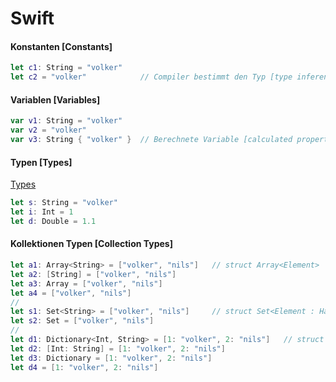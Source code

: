 # Swift

#### Konstanten [Constants]
```swift
let c1: String = "volker"  
let c2 = "volker"            // Compiler bestimmt den Typ [type inference]
```

#### Variablen [Variables]
```swift
var v1: String = "volker"
var v2 = "volker"
var v3: String { "volker" }  // Berechnete Variable [calculated property] 
```

#### Typen [Types]
[Types](https://docs.swift.org/swift-book/documentation/the-swift-programming-language/types)
```swift
let s: String = "volker"
let i: Int = 1
let d: Double = 1.1
```
#### Kollektionen Typen [Collection Types]
```swift
let a1: Array<String> = ["volker", "nils"]   // struct Array<Element>
let a2: [String] = ["volker", "nils"]
let a3: Array = ["volker", "nils"]
let a4 = ["volker", "nils"]
//
let s1: Set<String> = ["volker", "nils"]     // struct Set<Element : Hashable>
let s2: Set = ["volker", "nils"]
//
let d1: Dictionary<Int, String> = [1: "volker", 2: "nils"]   // struct Dictionary<Key : Hashable, Value>
let d2: [Int: String] = [1: "volker", 2: "nils"]
let d3: Dictionary = [1: "volker", 2: "nils"]
let d4 = [1: "volker", 2: "nils"]
```

